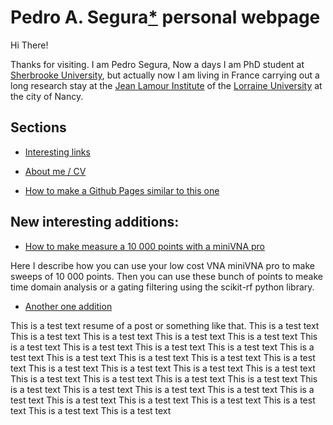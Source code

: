 # Pedro A. Segura[*](https://pa-segura.github.io/disambiguation) personal webpage

Hi There! 

Thanks for visiting. I am Pedro Segura, Now a days I am PhD student at [Sherbrooke University](https://www.usherbrooke.ca/), but actually now I am living in France carrying out a long research stay at the [Jean Lamour Institute](https://ijl.univ-lorraine.fr/) of the [Lorraine University](http://www.univ-lorraine.fr/) at the city of Nancy.

## Sections

* [Interesting links](https://pa-segura.github.io/links) 

* [About me / CV](https://pa-segura.github.io/AboutMe-CV) 

* [How to make a Github Pages similar to this one](https://nicolas-van.github.io/easy-markdown-to-github-pages/)


## New interesting additions:

* [How to make measure a 10 000 points with a miniVNA pro](https://pa-segura.github.io/miniVNA_10000_and_time) 

Here I describe how you can use your low cost VNA miniVNA pro to make sweeps of 10 000 points. Then you can use these bunch of points to meake time domain analysis or a gating filtering using the scikit-rf python library. 

* [Another one addition](https://pa-segura.github.io/LICENSE) 

This is a test text resume of a post or something like that. This is a
test text This is a test text This is a test text This is a test text
This is a test text This is a test text This is a test text This is a
test text This is a test text This is a test text This is a test text
This is a test text This is a test text This is a test text This is a
test text This is a test text This is a test text This is a test text
This is a test text This is a test text This is a test text This is a
test text This is a test text This is a test text This is a test text
This is a test text This is a test text This is a test text This is a
test text This is a test text This is a test text This is a test text
This is a test text


